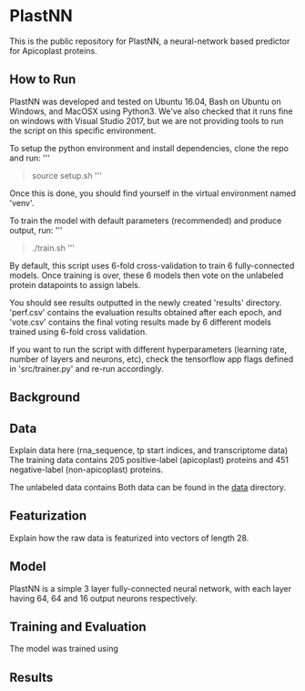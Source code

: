 # PlastNN

This is the public repository for PlastNN, a neural-network based predictor for Apicoplast proteins.

## How to Run
PlastNN was developed and tested on Ubuntu 16.04, Bash on Ubuntu on Windows, and MacOSX using Python3.
We've also checked that it runs fine on windows with Visual Studio 2017, but we are not providing
tools to run the script on this specific environment.

To setup the python environment and install dependencies, clone the repo and run:
'''
> source setup.sh
'''

Once this is done, you should find yourself in the virtual environment named 'venv'.

To train the model with default parameters (recommended) and produce output, run:
'''
> ./train.sh
'''

By default, this script uses 6-fold cross-validation to train 6 fully-connected models.
Once training is over, these 6 models then vote on the unlabeled protein datapoints to assign labels.

You should see results outputted in the newly created 'results' directory. 'perf.csv' contains the evaluation results
obtained after each epoch, and 'vote.csv' contains the final voting results made by 6 different models
trained using 6-fold cross validation.

If you want to run the script with different hyperparameters (learning rate, number of layers and neurons, etc),
check the tensorflow app flags defined in 'src/trainer.py' and re-run accordingly.

## Background

## Data
Explain data here (rna_sequence, tp start indices, and transcriptome data)
The training data contains 205 positive-label (apicoplast) proteins and 451 negative-label (non-apicoplast) proteins.

The unlabeled data contains
Both data can be found in the [data](https://github.com/sjang92/plastNN/tree/master/data) directory.

## Featurization

Explain how the raw data is featurized into vectors of length 28.

## Model

PlastNN is a simple 3 layer fully-connected neural network, with each layer having 64, 64 and 16 output neurons respectively.

## Training and Evaluation

The model was trained using

## Results
